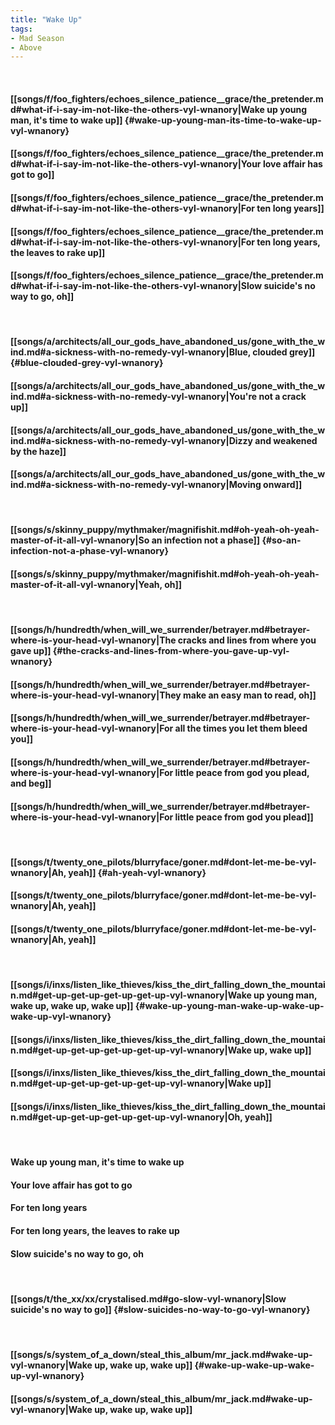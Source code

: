 ```yaml
---
title: "Wake Up"
tags:
- Mad Season
- Above
---
```

&nbsp;
#### [[songs/f/foo_fighters/echoes_silence_patience__grace/the_pretender.md#what-if-i-say-im-not-like-the-others-vyl-wnanory|Wake up young man, it's time to wake up]] {#wake-up-young-man-its-time-to-wake-up-vyl-wnanory}
#### [[songs/f/foo_fighters/echoes_silence_patience__grace/the_pretender.md#what-if-i-say-im-not-like-the-others-vyl-wnanory|Your love affair has got to go]]
#### [[songs/f/foo_fighters/echoes_silence_patience__grace/the_pretender.md#what-if-i-say-im-not-like-the-others-vyl-wnanory|For ten long years]]
#### [[songs/f/foo_fighters/echoes_silence_patience__grace/the_pretender.md#what-if-i-say-im-not-like-the-others-vyl-wnanory|For ten long years, the leaves to rake up]]
#### [[songs/f/foo_fighters/echoes_silence_patience__grace/the_pretender.md#what-if-i-say-im-not-like-the-others-vyl-wnanory|Slow suicide's no way to go, oh]]
&nbsp;
#### [[songs/a/architects/all_our_gods_have_abandoned_us/gone_with_the_wind.md#a-sickness-with-no-remedy-vyl-wnanory|Blue, clouded grey]] {#blue-clouded-grey-vyl-wnanory}
#### [[songs/a/architects/all_our_gods_have_abandoned_us/gone_with_the_wind.md#a-sickness-with-no-remedy-vyl-wnanory|You're not a crack up]]
#### [[songs/a/architects/all_our_gods_have_abandoned_us/gone_with_the_wind.md#a-sickness-with-no-remedy-vyl-wnanory|Dizzy and weakened by the haze]]
#### [[songs/a/architects/all_our_gods_have_abandoned_us/gone_with_the_wind.md#a-sickness-with-no-remedy-vyl-wnanory|Moving onward]]
&nbsp;
#### [[songs/s/skinny_puppy/mythmaker/magnifishit.md#oh-yeah-oh-yeah-master-of-it-all-vyl-wnanory|So an infection not a phase]] {#so-an-infection-not-a-phase-vyl-wnanory}
#### [[songs/s/skinny_puppy/mythmaker/magnifishit.md#oh-yeah-oh-yeah-master-of-it-all-vyl-wnanory|Yeah, oh]]
&nbsp;
#### [[songs/h/hundredth/when_will_we_surrender/betrayer.md#betrayer-where-is-your-head-vyl-wnanory|The cracks and lines from where you gave up]] {#the-cracks-and-lines-from-where-you-gave-up-vyl-wnanory}
#### [[songs/h/hundredth/when_will_we_surrender/betrayer.md#betrayer-where-is-your-head-vyl-wnanory|They make an easy man to read, oh]]
#### [[songs/h/hundredth/when_will_we_surrender/betrayer.md#betrayer-where-is-your-head-vyl-wnanory|For all the times you let them bleed you]]
#### [[songs/h/hundredth/when_will_we_surrender/betrayer.md#betrayer-where-is-your-head-vyl-wnanory|For little peace from god you plead, and beg]]
#### [[songs/h/hundredth/when_will_we_surrender/betrayer.md#betrayer-where-is-your-head-vyl-wnanory|For little peace from god you plead]]
&nbsp;
#### [[songs/t/twenty_one_pilots/blurryface/goner.md#dont-let-me-be-vyl-wnanory|Ah, yeah]] {#ah-yeah-vyl-wnanory}
#### [[songs/t/twenty_one_pilots/blurryface/goner.md#dont-let-me-be-vyl-wnanory|Ah, yeah]]
#### [[songs/t/twenty_one_pilots/blurryface/goner.md#dont-let-me-be-vyl-wnanory|Ah, yeah]]
&nbsp;
#### [[songs/i/inxs/listen_like_thieves/kiss_the_dirt_falling_down_the_mountain.md#get-up-get-up-get-up-get-up-vyl-wnanory|Wake up young man, wake up, wake up, wake up]] {#wake-up-young-man-wake-up-wake-up-wake-up-vyl-wnanory}
#### [[songs/i/inxs/listen_like_thieves/kiss_the_dirt_falling_down_the_mountain.md#get-up-get-up-get-up-get-up-vyl-wnanory|Wake up, wake up]]
#### [[songs/i/inxs/listen_like_thieves/kiss_the_dirt_falling_down_the_mountain.md#get-up-get-up-get-up-get-up-vyl-wnanory|Wake up]]
#### [[songs/i/inxs/listen_like_thieves/kiss_the_dirt_falling_down_the_mountain.md#get-up-get-up-get-up-get-up-vyl-wnanory|Oh, yeah]]
&nbsp;
#### Wake up young man, it's time to wake up
#### Your love affair has got to go
#### For ten long years
#### For ten long years, the leaves to rake up
#### Slow suicide's no way to go, oh
&nbsp;
#### [[songs/t/the_xx/xx/crystalised.md#go-slow-vyl-wnanory|Slow suicide's no way to go]] {#slow-suicides-no-way-to-go-vyl-wnanory}
&nbsp;
#### [[songs/s/system_of_a_down/steal_this_album/mr_jack.md#wake-up-vyl-wnanory|Wake up, wake up, wake up]] {#wake-up-wake-up-wake-up-vyl-wnanory}
#### [[songs/s/system_of_a_down/steal_this_album/mr_jack.md#wake-up-vyl-wnanory|Wake up, wake up, wake up]]

